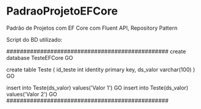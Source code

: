 # PadraoProjetoEFCore
Padrão de Projetos com EF Core com Fluent API, Repository Pattern

Script do BD utilizado:

################################################
create database TesteEFCore
GO


create table Teste
(
id_teste int identity primary key,
ds_valor varchar(100)
)
GO


insert into Teste(ds_valor) values('Valor 1')
GO
insert into Teste(ds_valor) values('Valor 2')
GO
################################################
